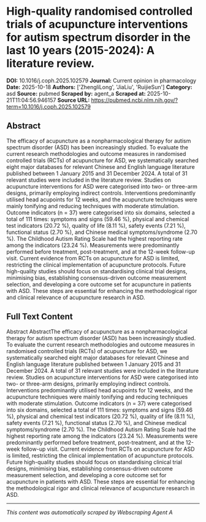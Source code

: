 # High-quality randomised controlled trials of acupuncture interventions for autism spectrum disorder in the last 10 years (2015-2024): A literature review.

**DOI:** 10.1016/j.coph.2025.102579
**Journal:** Current opinion in pharmacology
**Date:** 2025-10-18
**Authors:** ['ZhengliLong', 'JiaLiu', 'RuijieSun']
**Category:** asd
**Source:** pubmed
**Scraped by:** agent_a
**Scraped at:** 2025-10-21T11:04:56.946157
**Source URL:** https://pubmed.ncbi.nlm.nih.gov/?term=10.1016/j.coph.2025.102579

## Abstract

The efficacy of acupuncture as a nonpharmacological therapy for autism spectrum disorder (ASD) has been increasingly studied. To evaluate the current research methodologies and outcome measures in randomised controlled trials (RCTs) of acupuncture for ASD, we systematically searched eight major databases for relevant Chinese and English language literature published between 1 January 2015 and 31 December 2024. A total of 31 relevant studies were included in the literature review. Studies on acupuncture interventions for ASD were categorised into two- or three-arm designs, primarily employing indirect controls. Interventions predominantly utilised head acupoints for 12 weeks, and the acupuncture techniques were mainly tonifying and reducing techniques with moderate stimulation. Outcome indicators (n = 37) were categorised into six domains, selected a total of 111 times: symptoms and signs (59.46 %), physical and chemical test indicators (20.72 %), quality of life (8.11 %), safety events (7.21 %), functional status (2.70 %), and Chinese medical symptoms/syndrome (2.70 %). The Childhood Autism Rating Scale had the highest reporting rate among the indicators (23.24 %). Measurements were predominantly performed before treatment, post-treatment, and at the 12-week follow-up visit. Current evidence from RCTs on acupuncture for ASD is limited, restricting the clinical implementation of acupuncture protocols. Future high-quality studies should focus on standardising clinical trial designs, minimising bias, establishing consensus-driven outcome measurement selection, and developing a core outcome set for acupuncture in patients with ASD. These steps are essential for enhancing the methodological rigor and clinical relevance of acupuncture research in ASD.

## Full Text Content

Abstract AbstractThe efficacy of acupuncture as a nonpharmacological therapy for autism spectrum disorder (ASD) has been increasingly studied. To evaluate the current research methodologies and outcome measures in randomised controlled trials (RCTs) of acupuncture for ASD, we systematically searched eight major databases for relevant Chinese and English language literature published between 1 January 2015 and 31 December 2024. A total of 31 relevant studies were included in the literature review. Studies on acupuncture interventions for ASD were categorised into two- or three-arm designs, primarily employing indirect controls. Interventions predominantly utilised head acupoints for 12 weeks, and the acupuncture techniques were mainly tonifying and reducing techniques with moderate stimulation. Outcome indicators (n = 37) were categorised into six domains, selected a total of 111 times: symptoms and signs (59.46 %), physical and chemical test indicators (20.72 %), quality of life (8.11 %), safety events (7.21 %), functional status (2.70 %), and Chinese medical symptoms/syndrome (2.70 %). The Childhood Autism Rating Scale had the highest reporting rate among the indicators (23.24 %). Measurements were predominantly performed before treatment, post-treatment, and at the 12-week follow-up visit. Current evidence from RCTs on acupuncture for ASD is limited, restricting the clinical implementation of acupuncture protocols. Future high-quality studies should focus on standardising clinical trial designs, minimising bias, establishing consensus-driven outcome measurement selection, and developing a core outcome set for acupuncture in patients with ASD. These steps are essential for enhancing the methodological rigor and clinical relevance of acupuncture research in ASD.

---
*This content was automatically scraped by Webscraping Agent A*

